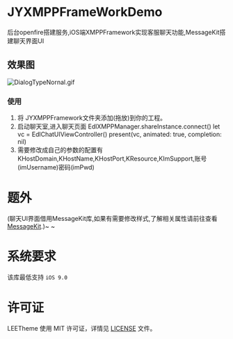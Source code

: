 # JYXMPPFrameWorkDemo
后台openfire搭建服务,iOS端XMPPFramework实现客服聊天功能,MessageKit搭建聊天界面UI

## 效果图
![DialogTypeNornal.gif](https://upload-images.jianshu.io/upload_images/9163368-ca5125e911b98558.gif?imageMogr2/auto-orient/strip)

### 使用
1. 将 JYXMPPFramework文件夹添加(拖放)到你的工程。
2. 启动聊天室,进入聊天页面
   EdlXMPPManager.shareInstance.connect()
   let vc = EdlChatUIViewController()
   present(vc, animated: true, completion: nil)
3. 需要修改成自己的参数的配置有KHostDomain,KHostName,KHostPort,KResource,KImSupport,账号(imUsername)密码(imPwd)

题外
==============
(聊天UI界面借用MessageKit库,如果有需要修改样式,了解相关属性请前往查看[MessageKit](https://github.com/MessageKit/MessageKit).)~ ~

系统要求
==============
该库最低支持 `iOS 9.0`

许可证
==============
LEETheme 使用 MIT 许可证，详情见 [LICENSE](LICENSE) 文件。

